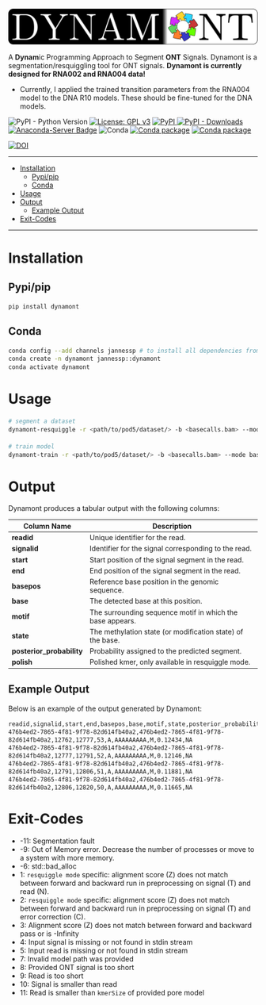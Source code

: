 ![Dynamont](figures/logo.png)

A **Dynam**ic Programming Approach to Segment **ONT** Signals. 
Dynamont is a segmentation/resquiggling tool for ONT signals.
**Dynamont is currently designed for RNA002 and RNA004 data!**
- Currently, I applied the trained transition parameters from the RNA004 model to the DNA R10 models. These should be fine-tuned for the DNA models.

![PyPI - Python Version](https://img.shields.io/pypi/pyversions/dynamont)
[![License: GPL v3](https://img.shields.io/badge/License-GPL%20v3-teal.svg)](https://www.gnu.org/licenses/gpl-3.0)
[![PyPI](https://img.shields.io/pypi/v/dynamont) ![PyPI - Downloads](https://img.shields.io/pypi/dm/dynamont)](https://pypi.org/project/dynamont/)
[![Anaconda-Server Badge](https://anaconda.org/jannessp/dynamont/badges/version.svg)](https://anaconda.org/jannessp/dynamont) ![Conda](https://img.shields.io/conda/dn/jannessp/dynamont) [![Conda package](https://anaconda.org/jannessp/dynamont/badges/latest_release_date.svg)](https://anaconda.org/jannessp/dynamont) [![Conda package](https://anaconda.org/jannessp/dynamont/badges/platforms.svg)](https://anaconda.org/jannessp/dynamont)

[![DOI](https://zenodo.org/badge/608215683.svg)](https://zenodo.org/badge/latestdoi/608215683)

---

- [Installation](#installation)
  - [Pypi/pip](#pypipip)
  - [Conda](#conda)
- [Usage](#usage)
- [Output](#output)
  - [Example Output](#example-output)
- [Exit-Codes](#exit-codes)

---

# Installation

## Pypi/pip

```bash
pip install dynamont
```

## Conda

```bash
conda config --add channels jannessp # to install all dependencies from the correct channel
conda create -n dynamont jannessp::dynamont
conda activate dynamont
```

# Usage

```bash
# segment a dataset
dynamont-resquiggle -r <path/to/pod5/dataset/> -b <basecalls.bam> --mode basic --model_path <path/to/model> -o <output.csv> -p <pore>

# train model
dynamont-train -r <path/to/pod5/dataset/> -b <basecalls.bam> --mode basic --model_path <path/to/init/model> -o <output/path> -p <pore>
```

# Output

Dynamont produces a tabular output with the following columns:  

| Column Name             | Description |
|-------------------------|-------------|
| **readid**             | Unique identifier for the read. |
| **signalid**           | Identifier for the signal corresponding to the read. |
| **start**              | Start position of the signal segment in the read. |
| **end**                | End position of the signal segment in the read. |
| **basepos**            | Reference base position in the genomic sequence. |
| **base**               | The detected base at this position. |
| **motif**              | The surrounding sequence motif in which the base appears. |
| **state**              | The methylation state (or modification state) of the base. |
| **posterior_probability** | Probability assigned to the predicted segment. |
| **polish**             | Polished kmer, only available in resquiggle mode. |

## Example Output  

Below is an example of the output generated by Dynamont:  

```csv
readid,signalid,start,end,basepos,base,motif,state,posterior_probability,polish
476b4ed2-7865-4f81-9f78-82d614fb40a2,476b4ed2-7865-4f81-9f78-82d614fb40a2,12762,12777,53,A,AAAAAAAAA,M,0.12434,NA
476b4ed2-7865-4f81-9f78-82d614fb40a2,476b4ed2-7865-4f81-9f78-82d614fb40a2,12777,12791,52,A,AAAAAAAAA,M,0.12146,NA
476b4ed2-7865-4f81-9f78-82d614fb40a2,476b4ed2-7865-4f81-9f78-82d614fb40a2,12791,12806,51,A,AAAAAAAAA,M,0.11881,NA
476b4ed2-7865-4f81-9f78-82d614fb40a2,476b4ed2-7865-4f81-9f78-82d614fb40a2,12806,12820,50,A,AAAAAAAAA,M,0.11665,NA
```

# Exit-Codes

- -11: Segmentation fault
- -9: Out of Memory error. Decrease the number of processes or move to a system with more memory.
- -6: std::bad_alloc
- 1: `resquiggle mode` specific: alignment score (Z) does not match between forward and backward run in preprocessing on signal (T) and read (N).
- 2: `resquiggle mode` specific: alignment score (Z) does not match between forward and backward run in preprocessing on signal (T) and error correction (C).
- 3: Alignment score (Z) does not match between forward and backward pass or is -Infinity
- 4: Input signal is missing or not found in stdin stream
- 5: Input read is missing or not found in stdin stream
- 7: Invalid model path was provided
- 8: Provided ONT signal is too short
- 9: Read is too short
- 10: Signal is smaller than read
- 11: Read is smaller than `kmerSize` of provided pore model
